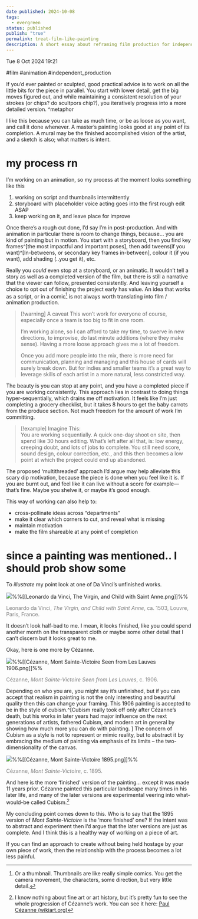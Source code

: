 ```yaml
---
date published: 2024-10-08
tags:
  - evergreen
status: published
publish: "true"
permalink: treat-film-like-painting
description: A short essay about reframing film production for independent creators into a less regimented, more freeing experience.
---
```

Tue 8 Oct 2024 19:21

#film #animation #independent_production

If you’d ever painted or sculpted, good practical advice is to work on all the little bits for the piece in parallel. You start with lower detail, get the big moves figured out, and while maintaining a consistent resolution of your strokes (or chips? do scultpors chip?), you iteratively progress into a more detailed version. ^metaphor

I like this because you can take as much time, or be as loose as you want, and call it done whenever. A master’s painting looks good at any point of its completion. A mural may be the finished accomplished vision of the artist, and a sketch is also; what matters is intent.

# my process rn

I’m working on an animation, so my process at the moment looks something like this

1. working on script and thumbnails intermittently
2. storyboard with placeholder voice acting goes into the first rough edit ASAP
3. keep working on it, and leave place for improve

Once there’s a rough cut done, I’d say I’m in post-production. And with animation in particular there is room to change things, because… you are kind of painting but in motion. You start with a storyboard, then you find key frames^[the most impactful and important poses], then add tweens(if you want)^[In-betweens, or secondary key frames in-between], colour it (if you want), add shading (..you get it), etc.

Really you *could* even stop at a storyboard, or an animatic. It wouldn’t tell a story as well as a completed version of the film, but there is still a narrative that the viewer can follow, presented consistently. And leaving yourself a choice to opt out of finishing the project early has value. An idea that works as a script, or in a comic[^2] is not always worth translating into film / animation production. 

> [!warning] A caveat
> This won’t work for everyone of course, especially once a team is too big to fit in one room.
> 
> I’m working alone, so I can afford to take my time, to swerve in new directions, to improvise, do last minute additions (where they make sense). Having a more loose approach gives me a lot of freedom.
> 
> Once you add more people into the mix, there is more need for communication, planning and managing and this house of cards will surely break down. But for indies and smaller teams it’s a great way to leverage skills of each artist in a more natural, less constricted way.

The beauty is you can stop at any point, and you have a completed piece if you are working consistently. This approach lies in contrast to doing things hyper-sequentially, which drains me off motivation. It feels like I’m just completing a grocery checklist, but it takes 8 hours to get the baby carrots from the produce section. Not much freedom for the amount of work I’m committing.

> [!example] Imagine This:  
> You are working sequentially. A quick one-day shoot on site, then spend like 30 hours editing. What’s left after all that, is: low energy, creeping doubt, and lots of jobs to complete. You still need score, sound design, colour correction, etc., and this then becomes a low point at which the project could end up abandoned.

The proposed ‘multithreaded’ approach I’d argue may help alleviate this scary dip motivation, because the piece is done when you feel like it is. If you are burnt out, and feel like it can live without a score for example—that’s fine. Maybe you shelve it, or maybe it’s good enough.

This way of working can also help to: 
- cross-pollinate ideas across “departments”
- make it clear which corners to cut, and reveal what is missing
- maintain motivation
- make the film shareable at any point of completion

# since a painting was mentioned.. I should prob show some

To *illustrate* my point look at one of Da Vinci’s unfinished works.

![](https://upload.wikimedia.org/wikipedia/commons/thumb/4/44/Leonardo_da_Vinci_-_Virgin_and_Child_with_St_Anne_C2RMF_retouched.jpg/1527px-Leonardo_da_Vinci_-_Virgin_and_Child_with_St_Anne_C2RMF_retouched.jpg)%%[[Leonardo da Vinci, The Virgin, and Child with Saint Anne.png]]%%

<span style="color:rgb(125, 125, 125)">Leonardo da Vinci, _The Virgin, and Child with Saint Anne_, ca. 1503, Louvre, Paris, France.</span>

It doesn’t look half-bad to me. I mean, it looks finished, like you could spend another month on the transparent cloth or maybe some other detail that I can’t discern but it looks great to me.

Okay, here is one more by Cézanne.

![](https://uploads7.wikiart.org/images/paul-cezanne/mont-sainte-victoire-seen-from-les-lauves.jpg!Large.jpg)%%[[Cézanne, Mont Sainte-Victoire Seen from Les Lauves 1906.png]]%%

<span style="color:rgb(125, 125, 125)">Cézanne, _Mont Sainte-Victoire Seen from Les Lauves_, c. 1906.</span>

Depending on who you are, you might say it’s unfinished, but if you can accept that realism in painting is not the only interesting and beautiful quality then this can change your framing. This 1906 painting is accepted to be in the style of cubism.^[Cubism really took off only after Cézanne’s death, but his works in later years had major influence on the next generations of artists, fathered Cubism, and modern art in general by showing how much more you can do with painting. ] The concern of Cubism as a style is not to represent or mimic reality, but to abstract it by embracing the medium of painting via emphasis of its limits – the two-dimensionality of the canvas.

![](https://uploads6.wikiart.org/images/paul-cezanne/mont-sainte-victoire-3.jpg!Large.jpg)%%[[Cézanne, Mont Sainte-Victoire 1895.png]]%%

<span style="color:rgb(125, 125, 125)">Cézanne, _Mont Sainte-Victoire_, c. 1895.</span>

And here is the more ‘finished’ version of the painting… except it was made 11 years prior. Cézanne painted this particular landscape many times in his later life, and many of the later versions are experimental veering into what-would-be called Cubism.[^1]

My concluding point comes down to this. Who is to say that the 1895 version of *Mont Sainte-Victoire* is the ‘more finished’ one? If the intent was to abstract and experiment then I’d argue that the later versions are just as complete. And I think this is a healthy way of working on a piece of art.

If you can find an approach to create without being held hostage by your own piece of work, then the relationship with the process becomes a lot less painful.

[^1]: I know nothing about fine art or art history, but it’s pretty fun to see the whole progression of Cézanne’s work. You can see it here: [Paul Cézanne (wikiart.org)](https://www.wikiart.org/en/paul-cezanne/all-works#!#filterName:Style_cubism,resultType:masonry)
[^2]: Or a thumbnail. Thumbnails are like really simple comics. You get the camera movement, the characters, some direction, but very little detail.
